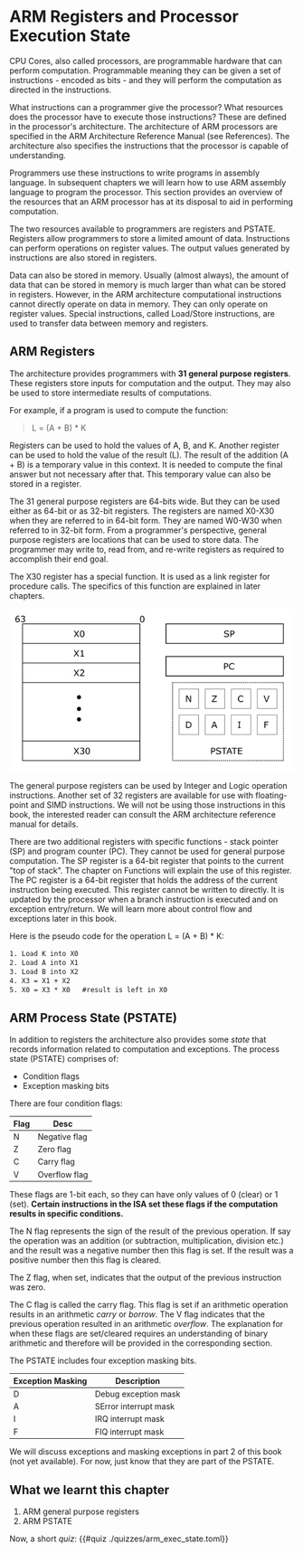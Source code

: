 # ARM Registers and Processor Execution State

CPU Cores, also called processors, are programmable hardware that can perform computation. Programmable meaning they can be given a set of instructions - encoded as bits - and they will perform the computation as directed in the instructions.

What instructions can a programmer give the processor? What resources does the processor have to execute those instructions? These are defined in the processor's architecture. The architecture of ARM processors are specified in the ARM Architecture Reference Manual (see References). The architecture also specifies the instructions that the processor is capable of understanding.

Programmers use these instructions to write programs in assembly language. In subsequent chapters we will learn how to use ARM assembly language to program the processor. This section provides an overview of the resources that an ARM processor has at its disposal to aid in performing computation.

The two resources available to programmers are registers and PSTATE. Registers allow programmers to store a limited amount of data. Instructions can perform operations on register values. The output values generated by instructions are also stored in registers.

Data can also be stored in memory. Usually (almost always), the amount of data that can be stored in memory is much larger than what can be stored in registers. However, in the ARM architecture computational instructions cannot directly operate on data in memory. They can only operate on register values. Special instructions, called Load/Store instructions, are used to transfer data between memory and registers. 

## ARM Registers

The architecture provides programmers with **31 general purpose registers**. These registers store inputs for computation and the output. They may also be used to store intermediate results of computations.

For example, if a program is used to compute the function:

> L = (A + B) * K

Registers can be used to hold the values of A, B, and K. Another register can be used to hold the value of the result (L). The result of the addition (A + B) is a temporary value in this context. It is needed to compute the final answer but not necessary after that. This temporary value can also be stored in a register.

The 31 general purpose registers are 64-bits wide. But they can be used either as 64-bit or as 32-bit registers. The registers are named X0-X30 when they are referred to in 64-bit form. They are named W0-W30 when referred to in 32-bit form. From a programmer's perspective, general purpose registers are locations that can be used to store data. The programmer may write to, read from, and re-write registers as required to accomplish their end goal.

The X30 register has a special function. It is used as a link register for procedure calls. The specifics of this function are explained in later chapters.


![ARM Registers](images/armRegs.png "ARM Registers")

The general purpose registers can be used by Integer and Logic operation instructions. Another set of 32 registers are available for use with floating-point and SIMD instructions. We will not be using those instructions in this book, the interested reader can consult the ARM architecture reference manual for details.

There are two additional registers with specific functions - stack pointer (SP) and program counter (PC). They cannot be used for general purpose computation. The SP register is a 64-bit register that points to the current "top of stack". The chapter on Functions will explain the use of this register. The PC register is a 64-bit register that holds the address of the current instruction being executed. This register cannot be written to directly. It is updated by the processor when a branch instruction is executed and on exception entry/return. We will learn more about control flow and exceptions later in this book.


Here is the pseudo code for the operation  L = (A + B) * K:  
```
1. Load K into X0
2. Load A into X1
3. Load B into X2
4. X3 = X1 + X2
5. X0 = X3 * X0   #result is left in X0
```

## ARM Process State (PSTATE)

In addition to registers the architecture also provides some *state* that records information related to computation and exceptions. The process state (PSTATE) comprises of:
   - Condition flags
   - Exception masking bits

There are four condition flags:

| Flag | Desc |
|---- | ---- |
| N | Negative flag |
| Z | Zero flag |
| C | Carry flag |
| V | Overflow flag |

These flags are 1-bit each, so they can have only values of 0 (clear) or 1 (set). **Certain instructions in the ISA set these flags if the computation results in specific conditions.**

The N flag represents the sign of the result of the previous operation. If say the operation was an addition (or subtraction, multiplication, division etc.) and the result was a negative number then this flag is set. If the result was a positive number then this flag is cleared.

The Z flag, when set, indicates that the output of the previous instruction was zero. 

The C flag is called the carry flag. This flag is set if an arithmetic operation results in an arithmetic *carry* or *borrow*. The V flag indicates that the previous operation resulted in an arithmetic *overflow*. The explanation for when these flags are set/cleared requires an understanding of binary arithmetic and therefore will be provided in the corresponding section.


The PSTATE includes four exception masking bits.

| Exception Masking | Description |
|---- | ---- |
| D | Debug exception mask  |
| A | SError interrupt mask |
| I | IRQ interrupt mask |
| F | FIQ interrupt mask |

We will discuss exceptions and masking exceptions in part 2 of this book (not yet available). For now, just know that they are part of the PSTATE.


## What we learnt this chapter
   1. ARM general purpose registers 
   2. ARM PSTATE

Now, a short _quiz_:
{{#quiz ./quizzes/arm_exec_state.toml}}